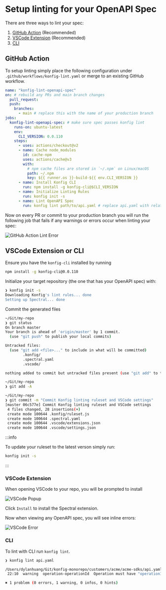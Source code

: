 # Setup linting for your OpenAPI Spec

There are three ways to lint your spec:

1. [GitHub Action](setup-linting#github-action) (Recommended)
2. [VSCode Extension](setup-linting#vscode-extension-or-cli) (Recommended)
3. [CLI](setup-linting#vscode-extension-or-cli)

## GitHub Action

To setup linting simply place the following configuration under `.github/workflows/konfig-lint.yaml` or merge to an existing GitHub workflow.

```yaml
name: "konfig-lint-openapi-spec"
on: # rebuild any PRs and main branch changes
  pull_request:
  push:
    branches:
      - main # replace this with the name of your production branch
jobs:
  konfig-lint-openapi-spec: # make sure spec passes konfig lint
    runs-on: ubuntu-latest
    env:
      CLI_VERSION: 0.0.110
    steps:
      - uses: actions/checkout@v2
      - name: Cache node_modules
        id: cache-npm
        uses: actions/cache@v3
        with:
          # npm cache files are stored in `~/.npm` on Linux/macOS
          path: ~/.npm
          key: ${{ runner.os }}-build-${{ env.CLI_VERSION }}
      - name: Install Konfig CLI
        run: npm install -g konfig-cli@$CLI_VERSION
      - name: Initialize Linting Rules
        run: konfig init -s
      - name: Lint OpenAPI Spec
        run: konfig lint path/to/api.yaml # replace api.yaml with relative path to your OpenAPI Spec
```

Now on every PR or commit to your production branch you will run the following job that fails if any warnings or errors occur when linting your spec:

![GitHub Action Lint Error](/img/github-action-lint-error.png)

## VSCode Extension or CLI

Ensure you have the `konfig-cli` installed by running

```bash
npm install -g konfig-cli@0.0.110
```

Initialize your target repository (the one that has your OpenAPI spec) with:

```bash
❯ konfig init -s
Downloading Konfig's lint rules... done
Setting up Spectral... done
```

Commit the generated files

```bash
~/Git/my-repo
❯ git status
On branch master
Your branch is ahead of 'origin/master' by 1 commit.
  (use "git push" to publish your local commits)

Untracked files:
  (use "git add <file>..." to include in what will be committed)
        .konfig/
        .spectral.yaml
        .vscode/

nothing added to commit but untracked files present (use "git add" to track)

~/Git/my-repo
❯ git add -A

~/Git/my-repo
❯ git commit -m "Commit Konfig linting ruleset and VSCode settings"
[master 06c577e] Commit Konfig linting ruleset and VSCode settings
 4 files changed, 28 insertions(+)
 create mode 100644 .konfig/ruleset.js
 create mode 100644 .spectral.yaml
 create mode 100644 .vscode/extensions.json
 create mode 100644 .vscode/settings.json
```

:::info

To update your ruleset to the latest verson simply run:

```bash
konfig init -s
```

:::

### VSCode Extension

When opening VSCode to your repo, you will be prompted to install

![VSCode Popup](/img/vscode-popup.png)

Click `Install` to install the Spectral extension.

Now when viewing any OpenAPI spec, you will see inline errors:

![VSCode Error](/img/vscode-lint-error.png)

### CLI

To lint with CLI run `konfig lint`.

```bash
❯ konfig lint api.yaml

/Users/dylanhuang/Git/konfig-monorepo/customers/acme/acme-sdks/api.yaml
 22:10  warning  operation-operationId  Operation must have "operationId" for generated SDK method names.  paths./pet.post

✖ 1 problem (0 errors, 1 warning, 0 infos, 0 hints)
```
